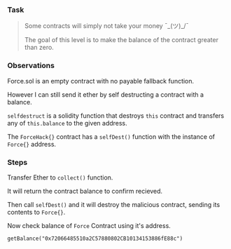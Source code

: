 ### Task

>Some contracts will simply not take your money ¯\_(ツ)_/¯
>
>The goal of this level is to make the balance of the contract greater than zero.

### Observations

Force.sol is an empty contract with no payable fallback function.

However I can still send it ether by self destructing a contract with a balance. 

```selfdestruct``` is a solidity function that destroys ```this``` contract and transfers any of ```this.balance``` to the given address.

The ```ForceHack{}``` contract has a ```selfDest()``` function with the instance of ```Force{}``` address.

### Steps

Transfer Ether to ```collect()``` function.

It will return the contract balance to confirm recieved.

Then call ```selfDest()``` and it will destroy the malicious contract, sending its contents to ```Force{}```.

Now check balance of ```Force``` Contract using it's address.

```getBalance("0x72066485510a2C57880802CB10134153886fE88c")```